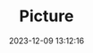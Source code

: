 ---
weight: 1
images:
- /images/edited/136.jpeg
title: Picture
date: 2023-12-09 13:12:16
tags: [luminarneo,work,ILCE-7M3,24.0,person,bench]
---